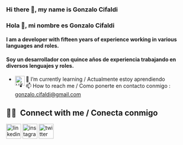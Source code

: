 ### Hi there 👋, my name is Gonzalo Cifaldi
### Hola 👋, mi nombre es Gonzalo Cifaldi

#### I am a developer with fifteen years of experience working in various languages and roles. 
#### Soy un desarrollador con quince años de experiencia trabajando en diversos lenguajes y roles.

- 🌱 I’m currently learning / Actualmente estoy aprendiendo <a href="https://godotengine.org/" target="_blank"><img align="left" alt="HTML5" width="26px" src="https://godotengine.org/themes/godotengine/assets/logo.svg" /></a>
- 📫 How to reach me / Como ponerte en contacto conmigo : gonzalo.cifaldi@gmail.com

##  🤝🏻 &nbsp;Connect with me / Conecta conmigo

[<img src='https://cdn.jsdelivr.net/npm/simple-icons@3.0.1/icons/linkedin.svg' alt='linkedin' height='40'>](https://www.linkedin.com/in/gonzalocifaldi)
[<img src='https://cdn.jsdelivr.net/npm/simple-icons@3.0.1/icons/instagram.svg' alt='instagram' height='40'>](https://www.instagram.com/_gonzalocifaldi/)
[<img src='https://cdn.jsdelivr.net/npm/simple-icons@3.0.1/icons/twitter.svg' alt='twitter' height='40'>](https://twitter.com/GonzaloCifaldi)

